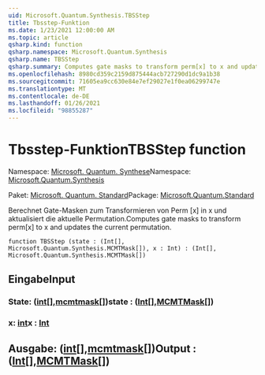 ```yaml
---
uid: Microsoft.Quantum.Synthesis.TBSStep
title: Tbsstep-Funktion
ms.date: 1/23/2021 12:00:00 AM
ms.topic: article
qsharp.kind: function
qsharp.namespace: Microsoft.Quantum.Synthesis
qsharp.name: TBSStep
qsharp.summary: Computes gate masks to transform perm[x] to x and updates the current permutation.
ms.openlocfilehash: 8980cd359c2159d875444acb727290d1dc9a1b38
ms.sourcegitcommit: 71605ea9cc630e84e7ef29027e1f0ea06299747e
ms.translationtype: MT
ms.contentlocale: de-DE
ms.lasthandoff: 01/26/2021
ms.locfileid: "98855287"
---
```

# <a name="tbsstep-function"></a><span data-ttu-id="4a8a2-102">Tbsstep-Funktion</span><span class="sxs-lookup"><span data-stu-id="4a8a2-102">TBSStep function</span></span>

<span data-ttu-id="4a8a2-103">Namespace: [Microsoft. Quantum. Synthese](xref:Microsoft.Quantum.Synthesis)</span><span class="sxs-lookup"><span data-stu-id="4a8a2-103">Namespace: [Microsoft.Quantum.Synthesis](xref:Microsoft.Quantum.Synthesis)</span></span>

<span data-ttu-id="4a8a2-104">Paket: [Microsoft. Quantum. Standard](https://nuget.org/packages/Microsoft.Quantum.Standard)</span><span class="sxs-lookup"><span data-stu-id="4a8a2-104">Package: [Microsoft.Quantum.Standard](https://nuget.org/packages/Microsoft.Quantum.Standard)</span></span>


<span data-ttu-id="4a8a2-105">Berechnet Gate-Masken zum Transformieren von Perm [x] in x und aktualisiert die aktuelle Permutation.</span><span class="sxs-lookup"><span data-stu-id="4a8a2-105">Computes gate masks to transform perm[x] to x and updates the current permutation.</span></span>

```qsharp
function TBSStep (state : (Int[], Microsoft.Quantum.Synthesis.MCMTMask[]), x : Int) : (Int[], Microsoft.Quantum.Synthesis.MCMTMask[])
```


## <a name="input"></a><span data-ttu-id="4a8a2-106">Eingabe</span><span class="sxs-lookup"><span data-stu-id="4a8a2-106">Input</span></span>

### <a name="state--intmcmtmask"></a><span data-ttu-id="4a8a2-107">State: ([int](xref:microsoft.quantum.lang-ref.int)[],[mcmtmask](xref:Microsoft.Quantum.Synthesis.MCMTMask)[])</span><span class="sxs-lookup"><span data-stu-id="4a8a2-107">state : ([Int](xref:microsoft.quantum.lang-ref.int)[],[MCMTMask](xref:Microsoft.Quantum.Synthesis.MCMTMask)[])</span></span>




### <a name="x--int"></a><span data-ttu-id="4a8a2-108">x: [int](xref:microsoft.quantum.lang-ref.int)</span><span class="sxs-lookup"><span data-stu-id="4a8a2-108">x : [Int](xref:microsoft.quantum.lang-ref.int)</span></span>





## <a name="output--intmcmtmask"></a><span data-ttu-id="4a8a2-109">Ausgabe: ([int](xref:microsoft.quantum.lang-ref.int)[],[mcmtmask](xref:Microsoft.Quantum.Synthesis.MCMTMask)[])</span><span class="sxs-lookup"><span data-stu-id="4a8a2-109">Output : ([Int](xref:microsoft.quantum.lang-ref.int)[],[MCMTMask](xref:Microsoft.Quantum.Synthesis.MCMTMask)[])</span></span>

